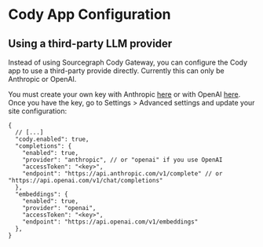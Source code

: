 # Cody App Configuration

## Using a third-party LLM provider

Instead of using Sourcegraph Cody Gateway, you can configure the Cody app to use a third-party provide directly. Currently this can only be Anthropic or OpenAI. 

You must create your own key with Anthropic [here](https://console.anthropic.com/account/keys) or with OpenAI [here](https://beta.openai.com/account/api-keys). Once you have the key, go to Settings > Advanced settings and update your site configuration: 

```jsonc
{
  // [...]
  "cody.enabled": true,
  "completions": {
    "enabled": true,
    "provider": "anthropic", // or "openai" if you use OpenAI
    "accessToken": "<key>",
    "endpoint": "https://api.anthropic.com/v1/complete" // or "https://api.openai.com/v1/chat/completions" 
  },
  "embeddings": {
    "enabled": true,
    "provider": "openai",
    "accessToken": "<key>",
    "endpoint": "https://api.openai.com/v1/embeddings"
  },
}
```